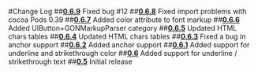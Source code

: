 #Change Log
##[__0.6.9__](https://github.com/nicolasgoutaland/GONMarkupParser/releases/tag/0.6.9)
Fixed bug #12
##[__0.6.8__](https://github.com/nicolasgoutaland/GONMarkupParser/releases/tag/0.6.8)
Fixed import problems with cocoa Pods 0.39
##[__0.6.7__](https://github.com/nicolasgoutaland/GONMarkupParser/releases/tag/0.6.7)
Added color attribute to font markup
##[__0.6.6__](https://github.com/nicolasgoutaland/GONMarkupParser/releases/tag/0.6.6)
Added UIButton+GONMarkupParser category
##[__0.6.5__](https://github.com/nicolasgoutaland/GONMarkupParser/releases/tag/0.6.5)
Updated HTML chars tables
##[__0.6.4__](https://github.com/nicolasgoutaland/GONMarkupParser/releases/tag/0.6.4)
Updated HTML chars tables
##[__0.6.3__](https://github.com/nicolasgoutaland/GONMarkupParser/releases/tag/0.6.3)
Fixed a bug in anchor support
##[__0.6.2__](https://github.com/nicolasgoutaland/GONMarkupParser/releases/tag/0.6.2)
Added anchor support
##[__0.6.1__](https://github.com/nicolasgoutaland/GONMarkupParser/releases/tag/0.6.1)
Added support for underline and strikethrough color
##[__0.6__](https://github.com/nicolasgoutaland/GONMarkupParser/releases/tag/0.6)
Added support for underline / strikethrough text
##[__0.5__](https://github.com/nicolasgoutaland/GONMarkupParser/releases/tag/0.5)
Initial release
